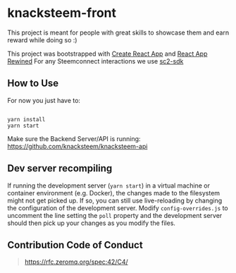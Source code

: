 # knacksteem-front

This project is meant for people with great skills to showcase them and earn reward while doing so :)

This project was bootstrapped with [Create React App](https://github.com/facebookincubator/create-react-app) and [React App Rewined](https://github.com/timarney/react-app-rewired)
For any Steemconnect interactions we use [sc2-sdk](https://www.npmjs.com/package/sc2-sdk)


## How to Use

For now you just have to:

```

yarn install
yarn start

```

Make sure the Backend Server/API is running: https://github.com/knacksteem/knacksteem-api


## Dev server recompiling
If running the development server (`yarn start`) in a virtual machine or container environment (e.g. Docker), the changes made to the filesystem might not get picked up. If so, you can still use live-reloading by changing the configuration of the development server. Modify `config-overrides.js` to uncomment the line setting the `poll` property and the development server should then pick up your changes as you modify the files.

## Contribution Code of Conduct
> https://rfc.zeromq.org/spec:42/C4/
